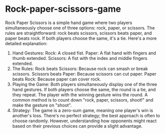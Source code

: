 # Rock-paper-scissors-game
Rock Paper Scissors is a simple hand game where two players simultaneously choose one of three options: rock, paper, or scissors. The rules are straightforward: rock beats scissors, scissors beats paper, and paper beats rock. If both players choose the same, it's a tie. 
Here's a more detailed explanation:
1. Hand Gestures:
Rock: A closed fist. 
Paper: A flat hand with fingers and thumb extended. 
Scissors: A fist with the index and middle fingers extended. 
2. The Rules:
Rock beats Scissors: Because rock can smash or break scissors. 
Scissors beats Paper: Because scissors can cut paper. 
Paper beats Rock: Because paper can cover rock. 
3. Playing the Game:
Both players simultaneously display one of the three hand gestures. 
If both players choose the same, the round is a tie, and they repeat. 
The player with the winning gesture wins the round. 
A common method is to count down "rock, paper, scissors, shoot!" and make the gesture on "shoot". 
4. Strategy:
The game is a zero-sum game, meaning one player's win is another's loss. 
There's no perfect strategy; the best approach is often to choose randomly. 
However, understanding how opponents might react based on their previous choices can provide a slight advantage. 
